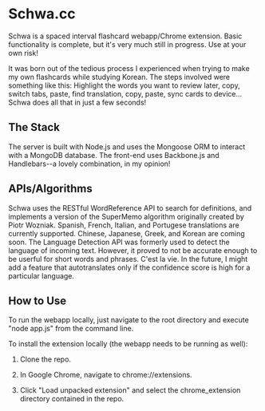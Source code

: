Schwa.cc
==========
Schwa is a spaced interval flashcard webapp/Chrome extension. Basic functionality is complete, but it's very much still in progress. Use at your own risk!

It was born out of the tedious process I experienced when trying to make my own flashcards while studying Korean. The steps involved were something like this: Highlight the words you want to review later, copy, switch tabs, paste, find translation, copy, paste, sync cards to device...
Schwa does all that in just a few seconds! 

The Stack
---------------------

The server is built with Node.js and uses the Mongoose ORM to interact with a MongoDB database. The front-end uses Backbone.js and Handlebars--a lovely combination, in my opinion!

APIs/Algorithms
---------------------

Schwa uses the RESTful WordReference API to search for definitions, and implements a version of the SuperMemo algorithm originally created by Piotr Wozniak. Spanish, French, Italian, and Portugese translations are currently supported. Chinese, Japanese, Greek, and Korean are coming soon.
The Language Detection API was formerly used to detect the language of incoming text. However, it proved to not be accurate enough to be userful for short words and phrases. C'est la vie. In the future, I might add a feature that autotranslates only if the confidence score is high for a particular language. 




How to Use
---------------------

To run the webapp locally, just navigate to the root directory and execute "node app.js" from the command line.

To install the extension locally (the webapp needs to be running as well):

1. Clone the repo.

2. In Google Chrome, navigate to chrome://extensions.

3. Click "Load unpacked extension" and select the chrome_extension directory contained in the repo.



